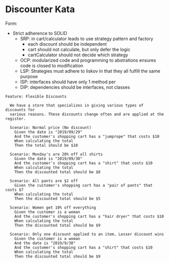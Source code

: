 # Discounter Kata

Form:
* Strict adherence to SOLID
  * SRP: in cart/calculator leads to use strategy pattern and factory
    * each discount should be independent
    * cart should not calculate, but only defer the logic
    * cartCalculator should not decide which strategy
  * OCP: modularized code and programming to abstrations ensures code is closed to modification
  * LSP: Strategies must adhere to liskov in that they all fulfill the same purpose
  * ISP: interfaces should have only 1 method per
  * DIP: dependencies should be interfaces, not classes
  

```
Feature: Flexible Discounts
  
  We have a store that specializes in giving various types of discounts for 
  various reasons. These discounts change often and are applied at the register.

  Scenario: Normal price (No discount)
    Given the date is "2019/09/29"
    And the customer's shopping cart has a "jumprope" that costs $10
    When calculating the total
    Then the total should be $10

  Scenario: Monday's are 20% off all shirts
    Given the date is "2019/09/30"
    And the customer's shopping cart has a "shirt" that costs $10
    When calculating the total
    Then the discounted total should be $8

  Scenario: All pants are $2 off
    Given the customer's shopping cart has a "pair of pants" that costs $7
    When calculating the total
    Then the discounted total should be $5

  Scenario: Women get 10% off everything
    Given the customer is a woman
    And the customer's shopping cart has a "hair dryer" that costs $10
    When calculating the total
    Then the discounted total should be $9

  Scenario: Only one discount applied to an item, Lesser discount wins
    Given the customer is a woman
    And the date is "2019/9/30"
    And the customer's shopping cart has a "shirt" that costs $10
    When calculating the total
    Then the discounted total should be $9
```